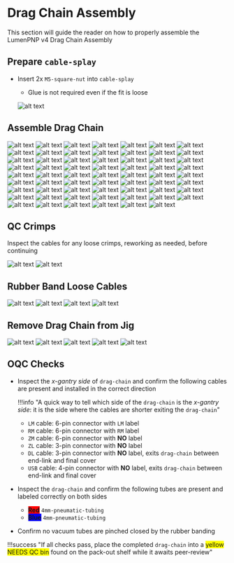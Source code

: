 # Drag Chain Assembly #

This section will guide the reader on how to properly assemble the LumenPNP v4 Drag Chain Assembly

## Prepare `cable-splay` ##

- Insert 2x `M5-square-nut` into `cable-splay`
	- Glue is not required even if the fit is loose

	![alt text](img/insert-nuts.png)

## Assemble Drag Chain ##

![alt text](img/IMG_0192.png)
![alt text](img/IMG_0193.png)
![alt text](img/IMG_0194.png)
![alt text](img/IMG_0195.png)
![alt text](img/IMG_0197.png)
![alt text](img/IMG_0199.png)
![alt text](img/IMG_0200.png)
![alt text](img/IMG_0201.png)
![alt text](img/IMG_0203.png)
![alt text](img/IMG_0204.png)
![alt text](img/IMG_0205.png)
![alt text](img/IMG_0206.png)
![alt text](img/IMG_0207.png)
![alt text](img/IMG_0208.png)
![alt text](img/IMG_0209.png)
![alt text](img/IMG_0210.png)
![alt text](img/IMG_0212.png)
![alt text](img/IMG_0211.png)
![alt text](img/IMG_0202.png)
![alt text](img/IMG_0213.png)
![alt text](img/IMG_0214.png)
![alt text](img/IMG_0215.png)
![alt text](img/IMG_0223.png)
![alt text](img/IMG_0224.png)
![alt text](img/IMG_0225.png)
![alt text](img/IMG_0226.png)
![alt text](img/IMG_0227.png)
![alt text](img/IMG_0228.png)
![alt text](img/IMG_0229.png)
![alt text](img/IMG_0230.png)
![alt text](img/IMG_0231.png)
![alt text](img/IMG_0233.png)
![alt text](img/IMG_0234.png)
![alt text](img/IMG_0235.png)
![alt text](img/IMG_0236.png)
![alt text](img/IMG_0237.png)
![alt text](img/IMG_0238.png)
![alt text](img/IMG_0239.png)
![alt text](img/IMG_0240.png)
![alt text](img/IMG_0241.png)
![alt text](img/IMG_0242.png)
![alt text](img/IMG_0243.png)
![alt text](img/IMG_0244.png)
![alt text](img/IMG_0245.png)
![alt text](img/IMG_0247.png)
![alt text](img/IMG_0248.png)
![alt text](img/IMG_0249.png)
![alt text](img/IMG_0250.png)
![alt text](img/IMG_0253.png)
![alt text](img/IMG_0255.png)
![alt text](img/IMG_0256.png)
![alt text](img/IMG_0257.png)
![alt text](img/IMG_0258.png)
![alt text](img/IMG_0259.png)
![alt text](img/IMG_0260.png)
![alt text](img/IMG_0261.png)
![alt text](img/IMG_0262.png)
![alt text](img/IMG_0263.png)
![alt text](img/IMG_0264.png)
![alt text](img/IMG_0265.png)
![alt text](img/IMG_0266.png)
![alt text](img/IMG_0267.png)

## QC Crimps ##
Inspect the cables for any loose crimps, reworking as needed, before continuing

![alt text](img/IMG_0285.png)
![alt text](img/IMG_0286.png)

## Rubber Band Loose Cables ##

![alt text](img/IMG_0268.png)
![alt text](img/IMG_0269.png)
![alt text](img/IMG_0270.png)
![alt text](img/IMG_0271.png)

## Remove Drag Chain from Jig ##

![alt text](img/IMG_0273.png)
![alt text](img/IMG_0274.png)
![alt text](img/IMG_0275.png)
![alt text](img/IMG_0276.png)
![alt text](img/IMG_0278.png)

## OQC Checks ##

* Inspect the *x-gantry side* of `drag-chain` and confirm the following cables are present and installed in the correct direction

	!!!info "A quick way to tell which side of the `drag-chain` is the *x-gantry side*: it is the side where the cables are shorter exiting the `drag-chain`"

	*  `LM` cable: 6-pin connector with `LM` label
	*  `RM` cable: 6-pin connector with `RM` label
	*  `ZM` cable: 6-pin connector with **NO** label
	*  `ZL` cable: 3-pin connector with **NO** label
	*  	`DL` cable: 3-pin connector with **NO** label, exits `drag-chain` between end-link and final cover
	*  	`USB` cable: 4-pin connector with **NO** label, exits `drag-chain` between end-link and final cover

* Inspect the `drag-chain` and confirm the following tubes are present and labeled correctly on both sides
	*  	<span style="background-color:red">**Red**</span> `4mm-pneumatic-tubing`
	*  	<span style="background-color:blue">**Blue**</span> `4mm-pneumatic-tubing`
* Confirm no vacuum tubes are pinched closed by the rubber banding


!!!success "If all checks pass, place the completed `drag-chain` into a <span style="background-color:yellow"> yellow NEEDS QC bin</span> found on the pack-out shelf while it awaits peer-review"
